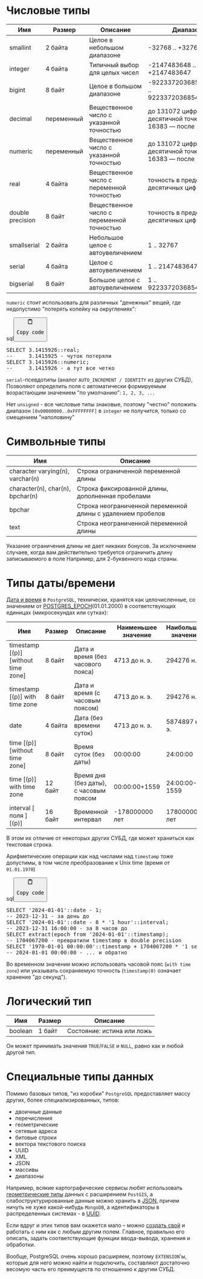 <h1>Числовые типы</h1>
<table>
<thead>
<tr>
<th>Имя</th>
<th>Размер</th>
<th>Описание</th>
<th>Диапазон</th>
</tr>
</thead>
<tbody>
<tr>
<td>smallint</td>
<td>2 байта</td>
<td>Целое в небольшом диапазоне</td>
<td>-32768 .. +32767</td>
</tr>
<tr>
<td>integer</td>
<td>4 байта</td>
<td>Типичный выбор для целых чисел</td>
<td>-2147483648 .. +2147483647</td>
</tr>
<tr>
<td>bigint</td>
<td>8 байт</td>
<td>Целое в большом диапазоне</td>
<td>-9223372036854775808 .. 9223372036854775807</td>
</tr>
<tr>
<td>decimal</td>
<td>переменный</td>
<td>Вещественное число с указанной точностью</td>
<td>до 131072 цифр до десятичной точки и до 16383 — после</td>
</tr>
<tr>
<td>numeric</td>
<td>переменный</td>
<td>Вещественное число с указанной точностью</td>
<td>до 131072 цифр до десятичной точки и до 16383 — после</td>
</tr>
<tr>
<td>real</td>
<td>4 байта</td>
<td>Вещественное число с переменной точностью</td>
<td>точность в пределах 6 десятичных цифр</td>
</tr>
<tr>
<td>double precision</td>
<td>8 байт</td>
<td>Вещественное число с переменной точностью</td>
<td>точность в пределах 15 десятичных цифр</td>
</tr>
<tr>
<td>smallserial</td>
<td>2 байта</td>
<td>Небольшое целое с автоувеличением</td>
<td>1 .. 32767</td>
</tr>
<tr>
<td>serial</td>
<td>4 байта</td>
<td>Целое с автоувеличением</td>
<td>1 .. 2147483647</td>
</tr>
<tr>
<td>bigserial</td>
<td>8 байт</td>
<td>Большое целое с автоувеличением</td>
<td>1 .. 9223372036854775807</td>
</tr>
</tbody>
</table>
<p><code>numeric</code> стоит использовать для различных "денежных" вещей, где недопустимо "потерять копейку на округлениях":</p>
<div class="code-element"><div class="lang-line"><text>sql</text><button class="copy-code-button" onclick="copyCode(this)"><svg style="width: 1.2em;height: 1.2em;" aria-hidden="true" xmlns="http://www.w3.org/2000/svg" fill="none" viewBox="0 0 24 24"><path stroke="currentColor" stroke-linecap="round" stroke-linejoin="round" stroke-width="2" d="M15 4h3a1 1 0 0 1 1 1v15a1 1 0 0 1-1 1H6a1 1 0 0 1-1-1V5a1 1 0 0 1 1-1h3m0 3h6m-5-4v4h4V3h-4Z"/></svg><pre>Copy code</pre></button></div><div class="code"><div class="highlight"><pre><span></span><span class="k">SELECT</span><span class="w"> </span><span class="mi">3</span><span class="p">.</span><span class="mi">1415926</span><span class="p">::</span><span class="nb">real</span><span class="p">;</span>
<span class="c1">--     3.1415925 - чуток потеряли</span>
<span class="k">SELECT</span><span class="w"> </span><span class="mi">3</span><span class="p">.</span><span class="mi">1415926</span><span class="p">::</span><span class="nb">numeric</span><span class="p">;</span>
<span class="c1">--     3.1415926 - а тут все четко</span>
</pre></div></div></div>

<p><code>serial</code>-псевдотипы (аналог <code>AUTO_INCREMENT / IDENTITY</code> из других СУБД),
Позволяют определить поля с автоматически формируемым возрастающим значением "по умолчанию": <code>1, 2, 3, ...</code></p>
<p>Нет <code>unsigned</code> - все числовые типы знаковые, поэтому "честно" положить диапазон <code>[0x00000000..0xFFFFFFFF]</code> в <code>integer</code> не получится,
только со смещением "наполовину"</p>
<h1>Символьные типы</h1>
<table>
<thead>
<tr>
<th>Имя</th>
<th>Описание</th>
</tr>
</thead>
<tbody>
<tr>
<td>character varying(n), varchar(n)</td>
<td>Строка ограниченной переменной длины</td>
</tr>
<tr>
<td>character(n), char(n), bpchar(n)</td>
<td>Строка фиксированной длины, дополненная пробелами</td>
</tr>
<tr>
<td>bpchar</td>
<td>Строка неограниченной переменной длины с удалением пробелов</td>
</tr>
<tr>
<td>text</td>
<td>Строка неограниченной переменной длины</td>
</tr>
</tbody>
</table>
<p>Указание ограничения длины не дает никаких бонусов.
За исключением случаев, когда вам действительно требуется ограничить длину записываемого в поле
Например, для 2-буквенного кода страны.</p>
<h1>Типы даты/времени</h1>
<p><a href="https://postgrespro.ru/docs/postgresql/16/datatype-datetime">Дата и время</a> в <code>PostgreSQL</code>, технически, хранятся как целочисленные,
со значением от <a href="https://github.com/postgres/postgres/blob/871fe4917e1e92304bdcc2ab779de7416492c6de/src/include/datatype/timestamp.h#L235">POSTGRES_EPOCH</a>(01.01.2000) в соответствующих единицах (микросекундах или сутках):</p>
<table>
<thead>
<tr>
<th>Имя</th>
<th>Размер</th>
<th>Описание</th>
<th>Наименьшее значение</th>
<th>Наибольшее значение</th>
<th>Точность</th>
</tr>
</thead>
<tbody>
<tr>
<td>timestamp [(p)] [without time zone]</td>
<td>8 байт</td>
<td>Дата и время (без часового пояса)</td>
<td>4713 до н. э.</td>
<td>294276 н. э.</td>
<td>1 микросекунда</td>
</tr>
<tr>
<td>timestamp [(p)] with time zone</td>
<td>8 байт</td>
<td>Дата и время (с часовым поясом)</td>
<td>4713 до н. э.</td>
<td>294276 н. э.</td>
<td>1 микросекунда</td>
</tr>
<tr>
<td>date</td>
<td>4 байта</td>
<td>Дата (без времени суток)</td>
<td>4713 до н. э.</td>
<td>5874897 н. э.</td>
<td>1 день</td>
</tr>
<tr>
<td>time [(p)] [without time zone]</td>
<td>8 байт</td>
<td>Время суток (без даты)</td>
<td>00:00:00</td>
<td>24:00:00</td>
<td>1 микросекунда</td>
</tr>
<tr>
<td>time [(p)] with time zone</td>
<td>12 байт</td>
<td>Время дня (без даты), с часовым поясом</td>
<td>00:00:00+1559</td>
<td>24:00:00-1559</td>
<td>1 микросекунда</td>
</tr>
<tr>
<td>interval [ поля ] [(p)]</td>
<td>16 байт</td>
<td>Временной интервал</td>
<td>-178000000 лет</td>
<td>178000000 лет</td>
<td>1 микросекунда</td>
</tr>
</tbody>
</table>
<p>В этом их отличие от некоторых других СУБД, где  может храниться как текстовая строка.</p>
<p>Арифметические операции как над числами над <code>timestamp</code> тоже допустимы, в том числе преобразование к Unix time (время от <code>01.01.1970</code>)</p>
<div class="code-element"><div class="lang-line"><text>sql</text><button class="copy-code-button" onclick="copyCode(this)"><svg style="width: 1.2em;height: 1.2em;" aria-hidden="true" xmlns="http://www.w3.org/2000/svg" fill="none" viewBox="0 0 24 24"><path stroke="currentColor" stroke-linecap="round" stroke-linejoin="round" stroke-width="2" d="M15 4h3a1 1 0 0 1 1 1v15a1 1 0 0 1-1 1H6a1 1 0 0 1-1-1V5a1 1 0 0 1 1-1h3m0 3h6m-5-4v4h4V3h-4Z"/></svg><pre>Copy code</pre></button></div><div class="code"><div class="highlight"><pre><span></span><span class="k">SELECT</span><span class="w"> </span><span class="s1">&#39;2024-01-01&#39;</span><span class="p">::</span><span class="nb">date</span><span class="w"> </span><span class="o">-</span><span class="w"> </span><span class="mi">1</span><span class="p">;</span>
<span class="c1">-- 2023-12-31 - за день до</span>
<span class="k">SELECT</span><span class="w"> </span><span class="s1">&#39;2024-01-01&#39;</span><span class="p">::</span><span class="nb">date</span><span class="w"> </span><span class="o">-</span><span class="w"> </span><span class="mi">8</span><span class="w"> </span><span class="o">*</span><span class="w"> </span><span class="s1">&#39;1 hour&#39;</span><span class="p">::</span><span class="nb">interval</span><span class="p">;</span>
<span class="c1">-- 2023-12-31 16:00:00 - за 8 часов до</span>
<span class="k">SELECT</span><span class="w"> </span><span class="k">extract</span><span class="p">(</span><span class="n">epoch</span><span class="w"> </span><span class="k">from</span><span class="w"> </span><span class="s1">&#39;2024-01-01&#39;</span><span class="p">::</span><span class="k">timestamp</span><span class="p">);</span>
<span class="c1">-- 1704067200 - превратили timestamp в double precision</span>
<span class="k">SELECT</span><span class="w"> </span><span class="s1">&#39;1970-01-01 00:00:00&#39;</span><span class="p">::</span><span class="k">timestamp</span><span class="w"> </span><span class="o">+</span><span class="w"> </span><span class="mi">1704067200</span><span class="w"> </span><span class="o">*</span><span class="w"> </span><span class="s1">&#39;1 second&#39;</span><span class="p">::</span><span class="nb">interval</span><span class="p">;</span>
<span class="c1">-- 2024-01-01 00:00:00 - ... и обратно</span>
</pre></div></div></div>

<p>Во временном значении можно использовать часовой пояс (<code>with time zone</code>)
или указывать сохраняемую точность (<code>timestamp(0)</code> означает хранение "до секунд").</p>
<h1>Логический тип</h1>
<table>
<thead>
<tr>
<th>Имя</th>
<th>Размер</th>
<th>Описание</th>
</tr>
</thead>
<tbody>
<tr>
<td>boolean</td>
<td>1 байт</td>
<td>Состояние: истина или ложь</td>
</tr>
</tbody>
</table>
<p>Он может принимать значения <code>TRUE</code>/<code>FALSE</code> и <code>NULL</code>, равно как и любой другой тип.</p>
<h1>Специальные типы данных</h1>
<p>Помимо базовых типов, "из коробки" <code>PostgreSQL</code> предоставляет массу других, более специализированных, типов:</p>
<ul>
<li>двоичные данные</li>
<li>перечисления</li>
<li>геометрические</li>
<li>сетевые адреса</li>
<li>битовые строки</li>
<li>вектора текстового поиска</li>
<li>UUID</li>
<li>XML</li>
<li>JSON</li>
<li>массивы</li>
<li>диапазоны</li>
</ul>
<p>Например, всякие картографические сервисы любят использовать <a href="https://postgrespro.ru/docs/postgresql/16/datatype-geometric">геометрические типы</a> данных с расширением <code>PostGIS</code>,
а слабоструктурированные данные можно хранить в <a href="https://postgrespro.ru/docs/postgresql/16/datatype-json">JSON</a>, причем ничуть не хуже какой-нибудь <code>MongoDB</code>,
а идентификаторы в распределенных системах - в <a href="https://postgrespro.ru/docs/postgresql/16/datatype-uuid">UUID</a>.</p>
<p>Если вдруг и этих типов вам окажется мало – можно <a href="https://postgrespro.ru/docs/postgresql/16/sql-createtype">создать свой</a> и работать с ним как с любым другим полем.
Главное, правильно его описать, задать соответствующие функции ввода-вывода, хранения и обработки.</p>
<p>Вообще, PostgreSQL очень хорошо расширяем, поэтому <code>EXTENSION</code>'ы, которые для него можно найти и подключить,
составляют достаточно весомую часть его преимуществ по отношению к другим СУБД.</p>